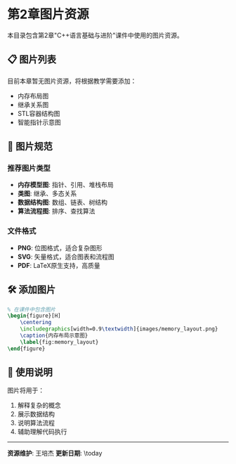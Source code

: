 # 第2章图片资源

本目录包含第2章"C++语言基础与进阶"课件中使用的图片资源。

## 📋 图片列表

目前本章暂无图片资源，将根据教学需要添加：
- 内存布局图
- 继承关系图
- STL容器结构图
- 智能指针示意图

## 🎨 图片规范

### 推荐图片类型
- **内存模型图**: 指针、引用、堆栈布局
- **类图**: 继承、多态关系
- **数据结构图**: 数组、链表、树结构
- **算法流程图**: 排序、查找算法

### 文件格式
- **PNG**: 位图格式，适合复杂图形
- **SVG**: 矢量格式，适合图表和流程图
- **PDF**: LaTeX原生支持，高质量

## 🛠️ 添加图片

```latex
% 在课件中包含图片
\begin{figure}[H]
    \centering
    \includegraphics[width=0.9\textwidth]{images/memory_layout.png}
    \caption{内存布局示意图}
    \label{fig:memory_layout}
\end{figure}
```

## 📖 使用说明

图片将用于：
1. 解释复杂的概念
2. 展示数据结构
3. 说明算法流程
4. 辅助理解代码执行

---
**资源维护**: 王培杰
**更新日期**: \today
